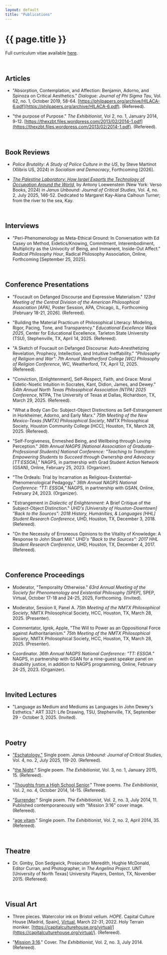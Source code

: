 ```yaml
---
layout: default
title: "Publications"
---
```


# {{ page.title }}


Full curriculum vitae available [here](/assets/pdfs/hillj-cv-2025.pdf).

<br>


## Articles

* "Absorption, Contemplation, and Affection: Benjamin, Adorno, and Spinoza on Critical Aesthetics." *Dialogue: Journal of Phi Sigma Tau*, Vol. 62, no. 1, October 2019, 58-64. [https://philpapers.org/archive/HILACA-6.pdf](https://philpapers.org/archive/HILACA-6.pdf). (Refereed).

* "the purpose of Purpose." *The Exhibitionist*, Vol 2, no. 1, January 2014, 9-12. [https://thexzbt.files.wordpress.com/2013/02/2014-1.pdf](https://thexzbt.files.wordpress.com/2013/02/2014-1.pdf). (Refereed).

<br>


## Book Reviews

* *Police Brutality: A Study of Police Culture in the US*, by Steve Martinot (Xlibris US, 2024) in *Socialism and Democracy*, Forthcoming [2026].

* [*The Palestine Laboratory: How Israel Exports the Technology of Occupation Around the World,*](/assets/pdfs/hillj-palestine-laboratory.pdf) by Antony Loewenstein (New York: Verso Books, 2024) in *Janus Unbound: Journal of Critical Studies*, Vol. 4, no. 2, July 2025, 146-52. Dedicated to Margaret Kay-Alana Calhoun Turner; from the river to the sea, Kay.

<br>


## Interviews

* "Peri-Phenomenology as Meta-Ethical Ground: In Conversation with Ed Casey on Method, Eidetics/Knowing, Commitment, Interembodiment, Multiplicity as the Univocity of Being, and Immanent, Inside-Out Affect." *Radical Philosophy Hour*, Radical Philosophy Association, Online, Forthcoming [September 25, 2025].

<br>


## Conference Presentations

* "Foucault on Defanged Discourse and Expressive Materialism." *123rd Meeting of the Central Division of the American Philosophical Association [APA]*, Poster Session, APA, Chicago, IL, Forthcoming [February 18-21, 2026]. (Refereed).

* "Building the Material Practicum of Philosophical Literacy: Modeling, Rigor, Pacing, Tone, and Transparency." *Educational Excellence Week 2025*, Center for Educational Excellence, Tarleton State University (TSU), Stephenville, TX, April 14, 2025. (Refereed).

* "A Sketch of Foucault on Defanged Discourse: Auto-Anesthetizing Revelation, Prophecy, Intellection, and Intuitive Ineffability." *"Philosophy of Religion and War": 7th Annual Weatherford College [WC] Philosophy of Religion Conference*, WC, Weatherford, TX, April 12, 2025. (Refereed).

* "Conviction, [Enlightenment], Self-Respect, Faith, and Grace: Moral Eidetic-Noetic Intuition in Socrates, Kant, Didion, James, and Dewey." *54th Annual North Texas Philosophical Association [NTPA] 2025 Conference*, NTPA, The University of Texas at Dallas, Richardson, TX, March 29, 2025. (Refereed).

* "What a Body Can Do: Subject-Object Distinctions as Self-Estrangement in Horkheimer, Adorno, and Early Marx." *75th Meeting of the New Mexico-Texas [NMTX] Philosophical Society*, NMTX Philosophical Society, Houston Community College [HCC], Houston, TX, March 28, 2025. (Refereed).

* "Self-Forgiveness, Enmeshed Being, and Wellbeing through Loving Perception." *36th Annual NAGPS [National Association of Graduate-Professional Students] National Conference: "Teaching to Transform: Empowering Students to Succeed through Ownership and Advocacy [TT:ESSOA],"* NAGPS, in partnership with Grad Student Action Network (GSAN), Online, February 25, 2023. (Organizer).

* "The Ordeals: Trial by Incarnation as Religious-Existential-Phenomenological Pedagogy." *36th Annual NAGPS National Conference: "TT: ESSOA,"* NAGPS, in partnership with GSAN, Online, February 24, 2023. (Organizer).

* "Estrangement in *Dialectic of Enlightenment*: A Brief Critique of the Subject-Object Distinction." *UHD's [University of Houston-Downtown] "Back to the Sources": 2018 History, Humanities, & Languages [HHL] Student Research Conference*, UHD, Houston, TX, December 3, 2018. (Refereed).

* "On the Necessity of Erroneous Opinions to the Vitality of Knowledge: A Response to John Stuart Mill." *UHD's "Back to the Sources": 2017 HHL Student Research Conference*, UHD, Houston, TX, December 4, 2017. (Refereed).

<br>


## Conference Proceedings

* Moderator, "Temporality Otherwise." *63rd Annual Meeting of the Society for Phenomenology and Existential Philosophy [SPEP]*, SPEP, Virtual, October 17-18 and 24-25, 2025, Forthcoming. (Invited).

* Moderator, Session II, Panel A. *75th Meeting of the NMTX Philosophical Society*, NMTX Philosophical Society, HCC, Houston, TX, March 28, 2025. (Presenter).

* Commentator, Igrek, Apple, "The Will to Power as an Oppositional Force against Authoritarianism." *75th Meeting of the NMTX Philosophical Society*, NMTX Philosophical Society, HCC, Houston, TX, March 28, 2025. (Presenter).

* Coordinator. *36th Annual NAGPS National Conference: "TT: ESSOA."* NAGPS, in partnership with GSAN for a nine-guest speaker panel on disability justice, in addition to NAGPS programming, Online, February 24-25, 2023. (Organizer).

<br>


## Invited Lectures

* "Language as Medium and Mediums as Languages in John Dewey's Esthetics." ART 3321: Life Drawing, TSU, Stephenville, TX, September 29 - October 3, 2025. (Invited).

<br>


## Poetry

* ["Eschatology."](/assets/pdfs/hillj-eschatology.pdf) Single poem. *Janus Unbound: Journal of Critical Studies*, Vol. 4, no. 2, July 2025, 119-20. (Refereed).

* "[the Night](https://thexzbt.files.wordpress.com/2013/02/2015-1.pdf)." Single poem. *The Exhibitionist*, Vol. 3, no. 1, January 2015, 15. (Refereed).

* "[Thoughts from a High School Senior](https://thexzbt.files.wordpress.com/2014/10/2014-4.pdf)." Three poems. *The Exhibitionist*, Vol. 2, no. 4, October 2014, 14-15. (Refereed).

* "[Surrender](https://thexzbt.files.wordpress.com/2013/02/2014-3.pdf)." Single poem. *The Exhibitionist*, Vol. 2, no. 3, July 2014, 11. Published contemporaneously with "Mission 3:16" cover image. (Refereed).

* "[age vitam](https://thexzbt.files.wordpress.com/2013/02/2014-2.pdf)." Single poem. *The Exhibitionist*, Vol. 2, no. 2, April 2014, 35. (Refereed).

<br>


## Theatre

* Dr. Gimby, Don Sedgwick, Prosecutor Meredith, Hughie McDonald, Editor Curran, and Photographer, in *The Angelina Project*. UNT [University of North Texas] University Players, Denton, TX, November 2015. (Refereed).

<br>


## Visual Art

* Three pieces. Watercolor ink on Bristol vellum. *HOPE*. Capital Culture House [Madrid, Spain], [Virtual](https://www.instagram.com/p/Cbk5yWIK9DC/?utm_source=ig_web_copy_link&igsh=MzRlODBiNWFlZA==), March 22-31, 2022. Holy Terrain moniker. [https://capitalculturehouse.org/virtual/](https://capitalculturehouse.org/virtual/). (Refereed).

* "[Mission 3:16](https://thexzbt.files.wordpress.com/2013/02/2014-3.pdf)." Cover. *The Exhibitionist*, Vol. 2, no. 3, July 2014. (Refereed).
